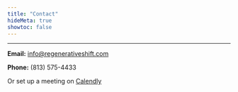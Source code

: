 ```yaml
---
title: "Contact"
hideMeta: true
showtoc: false
---
```


---

**Email:** <info@regenerativeshift.com> 

**Phone:** (813) 575-4433

Or set up a meeting on [Calendly](https://calendly.com/caleb-q/free-consultation) 